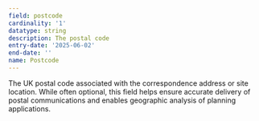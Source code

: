 ```yaml
---
field: postcode
cardinality: '1'
datatype: string
description: The postal code
entry-date: '2025-06-02'
end-date: ''
name: Postcode
---
```


The UK postal code associated with the correspondence address or site location. 
While often optional, this field helps ensure accurate delivery of postal communications and enables geographic analysis of planning applications.
